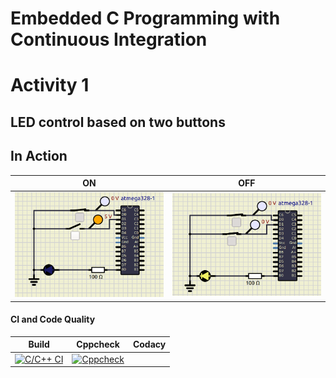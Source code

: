 # Embedded C Programming with Continuous Integration 

# Activity 1

## LED control based on two buttons 

## In Action

|ON|OFF|
|:--:|:--:|
|![ON](https://github.com/NalinBharathiEaswaramoorthy/StepIn_Embedded_C/blob/main/simulation/Activity1_OFF.png)|![OFF](https://github.com/NalinBharathiEaswaramoorthy/StepIn_Embedded_C/blob/main/simulation/Activity1_ON.png)|

#### CI and Code Quality

|Build|Cppcheck|Codacy|
|:--:|:--:|:--:|
|[![C/C++ CI](https://github.com/NalinBharathiEaswaramoorthy/StepIn_Embedded_C/actions/workflows/compile.yml/badge.svg)](https://github.com/NalinBharathiEaswaramoorthy/StepIn_Embedded_C/actions/workflows/compile.yml)|[![Cppcheck](https://github.com/NalinBharathiEaswaramoorthy/StepIn_Embedded_C/actions/workflows/cpp-check.yml/badge.svg)](https://github.com/NalinBharathiEaswaramoorthy/StepIn_Embedded_C/actions/workflows/cpp-check.yml)||
